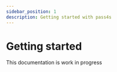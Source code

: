 ```yaml
---
sidebar_position: 1
description: Getting started with pass4s
---
```


# Getting started

This documentation is work in progress
